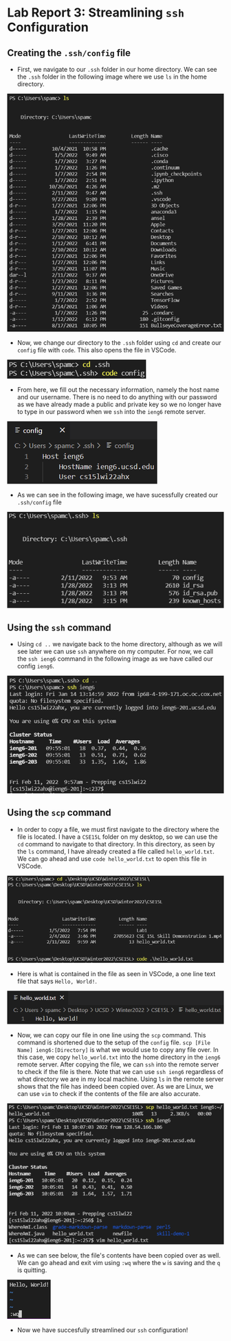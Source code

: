 # Lab Report 3: Streamlining `ssh` Configuration

## Creating the `.ssh/config` file
- First, we navigate to our `.ssh` folder in our home directory. We can see the `.ssh` folder in the following image where we use `ls` in the home directory.

![ls_in_home_dir](https://github.com/eNebulas/cse15l-lab-reports/blob/main/images/lab-report-3/lab-report-3-ls-main-dir.png?raw=true)
- Now, we change our directory to the `.ssh` folder using `cd` and create our `config` file with `code`. This also opens the file in VSCode.

![cd_to_.ssh_folder_and_make_config](https://github.com/eNebulas/cse15l-lab-reports/blob/main/images/lab-report-3/lab-report-3-cd-ssh-create-config.png?raw=true)
- From here, we fill out the necessary information, namely the host name and our username. There is no need to do anything with our password as we have already made a public and private key so we no longer have to type in our password when we `ssh` into the `ieng6` remote server.

![show_config_file](https://github.com/eNebulas/cse15l-lab-reports/blob/main/images/lab-report-3/lab-report-3-config.png?raw=true)
- As we can see in the following image, we have sucessfully created our `.ssh/config` file

![ls_in_.ssh_to_show_config](https://github.com/eNebulas/cse15l-lab-reports/blob/main/images/lab-report-3/lab-report-3-ls-ssh-dir.png?raw=true)

## Using the `ssh` command
- Using `cd ..` we navigate back to the home directory, although as we will see later we can use `ssh` anywhere on my computer. For now, we call the `ssh ieng6` command in the following image as we have called our config `ieng6`.

![ssh_using_ieng6](https://github.com/eNebulas/cse15l-lab-reports/blob/main/images/lab-report-3/lab-report-3-ssh-command.png?raw=true)

## Using the `scp` command
- In order to copy a file, we must first navigate to the directory where the file is located. I have a `CSE15L` folder on my desktop, so we can use the `cd` command to navigate to that directory. In this directory, as seen by the `ls` command, I have already created a file called `hello_world.txt`. We can go ahead and use `code hello_world.txt` to open this file in VSCode.

![go_to_dir_with_file](https://github.com/eNebulas/cse15l-lab-reports/blob/main/images/lab-report-3/lab-report-3-cd-check-file.png?raw=true)
- Here is what is contained in the file as seen in VSCode, a one line text file that says `Hello, World!`.

![show_file](https://github.com/eNebulas/cse15l-lab-reports/blob/main/images/lab-report-3/lab-report-3-code-hello-world.png?raw=true)
- Now, we can copy our file in one line using the `scp` command. This command is shortened due to the setup of the `config` file. `scp [File Name] ieng6:[Directory]` is what we would use to copy any file over. In this case, we copy `hello_world.txt` into the home directory in the `ieng6` remote server. After copying the file, we can `ssh` into the remote server to check if the file is there. Note that we can use `ssh ieng6` regardless of what directory we are in my local machine. Using `ls` in the remote server shows that the file has indeed been copied over. As we are Linux, we can use `vim` to check if the contents of the file are also accurate.

![scp_and_show_file_in_ssh](https://github.com/eNebulas/cse15l-lab-reports/blob/main/images/lab-report-3/lab-report-3-scp-hello-world.png?raw=true)
- As we can see below, the file's contents have been copied over as well. We can go ahead and exit vim using `:wq` where the `w` is saving and the `q` is quitting.

![file_in_ieng6](https://github.com/eNebulas/cse15l-lab-reports/blob/main/images/lab-report-3/lab-report-3-vim-hello-world.png?raw=true)
- Now we have succesfully streamlined our `ssh` configuration!
